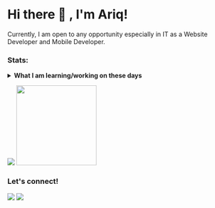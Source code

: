 # Hi there 👋 , I'm Ariq!
Currently, I am open to any opportunity especially in IT as a Website Developer and Mobile Developer.

### Stats:
<details>
 <summary><strong>What I am learning/working on these days</strong></summary>
    - 🔭 I’m currently working on ... </br>
    - 🌱 I’m currently learning ... </br>
    - 👯 I’m looking to collaborate on ... </br>
    - 🤔 I’m looking for help with ... </br>
    - 💬 Ask me about anything.</br>
    - 📫 How to reach me: <a href="mailto:ahidayatbia@gmail.com">Email me!</a>  </br>
    - 😄 Pronouns: He/Him </br>
    - ⚡ Fun fact: ... </br>
</details>
<p>
    <img src="https://github-readme-stats.vercel.app/api?username=ariqhikari&hide=contribs,prs&show_icons=true&hide_border=true&title_color=000" />
    <img src="https://github-readme-stats.vercel.app/api/top-langs/?username=ariqhikari&layout=compact" height=180 />
</p>

### Let's connect!
<p>
    <a href="https://hikari.miraistudio.id" target="blank"><img src="https://img.shields.io/badge/Website-https://bagusfe.id-green?" /></a>
    <a href="https://www.linkedin.com/in/ariqhikari" target="blank"><img src="https://img.shields.io/badge/Bagus_Frayoga-30302f?style=flat&logo=linkedin" /></a>
</p>

<!--
**ariqhikari/ariqhikari** is a ✨ _special_ ✨ repository because its `README.md` (this file) appears on your GitHub profile.

Here are some ideas to get you started:

- 🔭 I’m currently working on ...
- 🌱 I’m currently learning ...
- 👯 I’m looking to collaborate on ...
- 🤔 I’m looking for help with ...
- 💬 Ask me about ...
- 📫 How to reach me: ...
- 😄 Pronouns: ...
- ⚡ Fun fact: ...
-->

